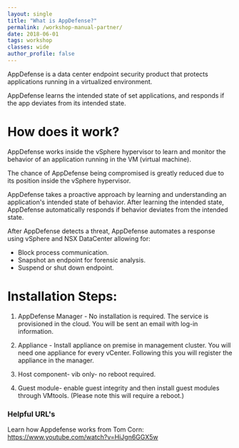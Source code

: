 ```yaml
---
layout: single
title: "What is AppDefense?"
permalink: /workshop-manual-partner/
date: 2018-06-01
tags: workshop
classes: wide
author_profile: false
---
```


AppDefense is a data center endpoint security product that protects applications running in a virtualized environment.

AppDefense learns the intended state of set applications, and responds if the app deviates from its intended state.

# How does it work? 
AppDefense works inside the vSphere hypervisor to learn and monitor the behavior of an application running in the VM (virtual machine). 

The chance of AppDefense being compromised is greatly reduced due to its position inside the vSphere hypervisor. 

AppDefense takes a proactive approach by learning and understanding an application's intended state of behavior. After learning the intended state, AppDefense automatically responds if behavior deviates from the intended state.
 
After AppDefense detects a threat, AppDefense automates a response using vSphere and NSX DataCenter allowing for: 
- Block process communication. 
- Snapshot an endpoint for forensic analysis.
- Suspend or shut down endpoint.

# Installation Steps: 

1. AppDefense Manager - No installation is required. The service is provisioned in the cloud. You will be sent an email with log-in information.

2. Appliance - Install appliance on premise in management cluster. You will need one appliance for every vCenter. Following this you will register the appliance in the manager.

3. Host component- vib only- no reboot required.

4. Guest module- enable guest integrity and then install guest modules through VMtools. (Please note this will require a reboot.)
 

### Helpful URL's


Learn how Appdefense works from Tom Corn: <https://www.youtube.com/watch?v=HiJgn6GGX5w>







